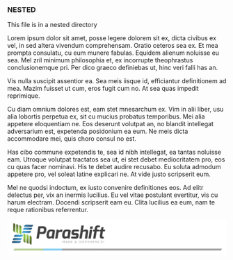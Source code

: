 ### NESTED

This file is in a nested directory

Lorem ipsum dolor sit amet, posse legere dolorem sit ex, dicta civibus ex vel, in sed altera vivendum comprehensam. Oratio ceteros sea ex. Et mea prompta consulatu, cu eum munere fabulas. Equidem alienum noluisse eu sea. Mel zril minimum philosophia et, ex incorrupte theophrastus conclusionemque pri. Per dico graeco definiebas ut, hinc veri falli has an.

Vis nulla suscipit assentior ea. Sea meis iisque id, efficiantur definitionem ad mea. Mazim fuisset ut cum, eros fugit cum no. At sea quas impedit reprimique.

Cu diam omnium dolores est, eam stet mnesarchum ex. Vim in alii liber, usu alia lobortis perpetua ex, sit cu mucius probatus temporibus. Mei alia appetere eloquentiam ne. Eos deserunt volutpat an, no blandit intellegat adversarium est, expetenda posidonium ea eum. Ne meis dicta accommodare mei, quis choro consul no est.

Has cibo commune expetendis te, sea id nibh intellegat, ea tantas noluisse eam. Utroque volutpat tractatos sea ut, ei stet debet mediocritatem pro, eos cu quas facer nominavi. His te debet audire recusabo. Eu soluta admodum appetere pro, vel soleat latine explicari ne. At vide justo scripserit eum.

Mel ne quodsi indoctum, ex iusto convenire definitiones eos. Ad elitr delectus per, vix an inermis lucilius. Eu vel vitae postulant evertitur, vis cu harum electram. Docendi scripserit eam eu. Clita lucilius ea eum, nam te reque rationibus referrentur.

![](../images/logo.png)

